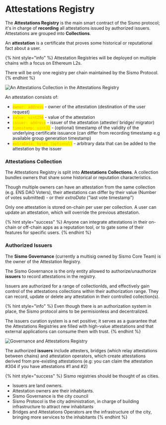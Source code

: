 # Attestations Registry

The **Attestations Registry** is the main smart contract of the Sismo protocol; it's in charge of **recording** all attestations issued by authorized issuers. Attestations are grouped into **Collections**.

An **attestation** is a certificate that proves some historical or reputational fact about a user.&#x20;

{% hint style="info" %}
Attestation Registries will be deployed on multiple chains with a focus on Ethereum L2s.&#x20;

There will be only one registry per chain maintained by the Sismo Protocol.
{% endhint %}

![An Attestations Collection in the Attestations Registry](<../../.gitbook/assets/4\_Attestations Registry.png>)

An attestation consists of:&#x20;

* <mark style="color:orange;">`owner: address`</mark> <mark style="color:orange;"></mark><mark style="color:orange;"></mark> - owner of the attestation (destination of the user request)
* <mark style="color:orange;">`value: uint256`</mark> - value of the attestation
* <mark style="color:orange;">`issuer: address`</mark> - issuer of the attestation (attester/ bridge/ migrator)
* <mark style="color:orange;">`timestamp: uint32`</mark> - (optional) timestamp of the validity of the underlying certificate issuance (can differ from recording timestamp e.g available group generation timestamp)
* <mark style="color:orange;">`extraData: bytes (optional)`</mark> - arbitrary data that can be added to the attestation by the issuer

### **Attestations Collection**

The Attestations Registry is split into **Attestations Collections**. A collection bundles owners that share some historical or reputation characteristics.&#x20;

Though multiple owners can have an attestation from the same collection (e.g. ENS DAO Voters), their attestations can differ by their value (Number of votes submitted) - or their _extraData_ ("last vote timestamp")

Only one attestation is stored on-chain per user per collection. A user can update an attestation, which will override the previous attestation.

{% hint style="success" %}
Anyone can integrate attestations in their on-chain or off-chain apps as a reputation tool, or to gate some of their features for specific users.
{% endhint %}

### Authorized Issuers

The **Sismo Governance** (currently a multisig owned by Sismo Core Team) is the owner of the Attestation Registry.

The Sismo Governance is the only entity allowed to authorize/unauthorize **issuers** to record attestations in the registry.

Issuers are authorized for a range of collectionIds, and effectively gain control of the attestations collections within their authorization range. They can record, update or delete any attestation in their controlled collection(s).

{% hint style="info" %}
Even though there is an authorization system in place, the Sismo protocol aims to be permisionless and decentralized.&#x20;

The issuers curation system is a net positive; it serves as a guarantee that the Attestations Registries are filled with high-value attestations and that external applications can consume them with trust.
{% endhint %}

![Governance and Attestations Registry](../../.gitbook/assets/5\_Governance.png)

The authorized **issuers** include attesters, bridges (which relay attestations between chains) and attestation operators, which create attestations derived from pre-existing attestations (e.g: you can claim the attestation #304 if you have attestations #1 and #2)

{% hint style="success" %}
Sismo registries should be thought of as cities.

* Issuers are land owners.
* Attestation owners are their inhabitants.
* Sismo Governance is the city council
* Sismo Protocol is the city administration, in charge of building infrastructure to attract new inhabitants
* Bridges and Attestations Operators are the infrastructure of the city, bringing more services to the inhabitants
{% endhint %}

